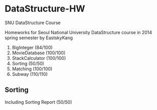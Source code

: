 # DataStructure-HW

SNU DataStructure Course

Homeworks for Seoul National University DataStructure course in 2014 spring semester by EastskyKang

1. BigInteger (84/100)
2. MovieDatabase (100/100)
3. StackCalculator (100/100)
4. Sorting (50/50)
5. Matching (100/100)
6. Subway (110/110)

## Sorting

Including Sorting Report (50/50)
